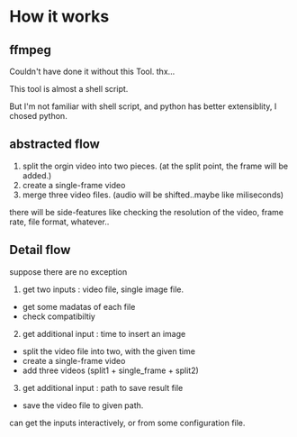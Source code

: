 # How it works

## ffmpeg
Couldn't have done it without this Tool. thx...

This tool is almost a shell script.

But I'm not familiar with shell script, and python has better extensiblity, I chosed python.

## abstracted flow
1. split the orgin video into two pieces. (at the split point, the frame will be added.)
2. create a single-frame video
3. merge three video files. (audio will be shifted..maybe like miliseconds)

there will be side-features like checking the resolution of the video, frame rate, file format, whatever..

## Detail flow
suppose there are no exception

1. get two inputs : video file, single image file.
- get some madatas of each file
- check compatibiltiy
2. get additional input : time to insert an image
- split the video file into two, with the given time
- create a single-frame video
- add three videos (split1 + single_frame + split2)
3. get additional input : path to save result file
- save the video file to given path.

can get the inputs interactively, or from some configuration file.
